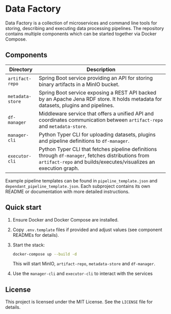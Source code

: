 # Data Factory

Data Factory is a collection of microservices and command line tools for storing, describing and executing data processing pipelines. The repository contains multiple components which can be started together via Docker Compose.

## Components

| Directory | Description |
|-----------|-------------|
| `artifact-repo` | Spring Boot service providing an API for storing binary artifacts in a MinIO bucket. |
| `metadata-store` | Spring Boot service exposing a REST API backed by an Apache Jena RDF store. It holds metadata for datasets, plugins and pipelines. |
| `df-manager` | Middleware service that offers a unified API and coordinates communication between `artifact-repo` and `metadata-store`. |
| `manager-cli` | Python Typer CLI for uploading datasets, plugins and pipeline definitions to `df-manager`. |
| `executor-cli` | Python Typer CLI that fetches pipeline definitions through `df-manager`, fetches distributions from `artifact-repo` and builds/executes/visualizes an execution graph. |

Example pipeline templates can be found in `pipeline_template.json` and `dependant_pipeline_template.json`.
Each subproject contains its own README or documentation with more detailed instructions.

## Quick start

1. Ensure Docker and Docker Compose are installed.
2. Copy `.env.template` files if provided and adjust values (see component READMEs for details).
3. Start the stack:

    ```bash
    docker-compose up --build -d
    ```

    This will start MinIO, `artifact-repo`, `metadata-store` and `df-manager`.

4. Use the `manager-cli` and `executor-cli` to interact with the services

## License

This project is licensed under the MIT License. See the `LICENSE` file for details.